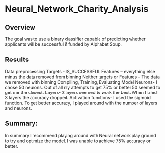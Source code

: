 # Neural_Network_Charity_Analysis

## Overview
The goal was to use a binary classifier capable of predicting whether applicants will be successful if funded by Alphabet Soup.

## Results
Data preprocessing
	Targets - IS_SUCCESSFUL
	Features – everything else minus the data removed from binning 
	Neither targets or Features – The data we removed with binning
Compiling, Training, Evaluating Model
	Neurons- I chose 50 neurons.  Out of all my attempts to get 75% or better 50 seemed to get me the closest. 
Layers- 2 layers seemed to work the best.  When I tried 3 layers the accuracy dropped.
Activation functions- I used the sigmoid function.
To get better accuracy, I played around with the number of layers and neurons. 
## Summary:
In summary I recommend playing around with Neural network play ground to try and optimize the model.  I was unable to achieve 75% accuracy or better. 
